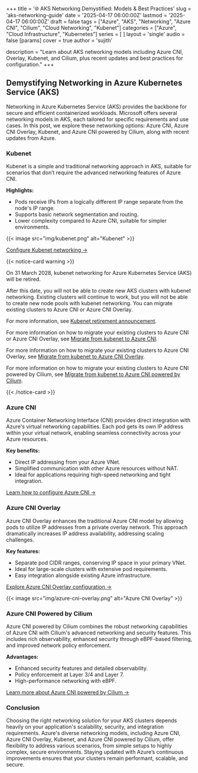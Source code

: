 +++
title = '🌐 AKS Networking Demystified: Models & Best Practices'
slug = 'aks-networking-guide'
date = '2025-04-17 06:00:00Z'
lastmod = '2025-04-17 06:00:00Z'
draft = false
tags = ["Azure", "AKS", "Networking", "Azure CNI", "Cilium", "Cloud Networking", "Kubenet"]
categories = ["Azure", "Cloud Infrastructure", "Kubernetes"]
series = [ ]
layout = 'single'
audio = false
[params]
  cover = true
  author = 'sujith'

description = "Learn about AKS networking models including Azure CNI, Overlay, Kubenet, and Cilium, plus recent updates and best practices for configuration."
+++

## Demystifying Networking in Azure Kubernetes Service (AKS)

Networking in Azure Kubernetes Service (AKS) provides the backbone for secure and efficient containerized workloads. Microsoft offers several networking models in AKS, each tailored for specific requirements and use cases. In this post, we explore these networking options: Azure CNI, Azure CNI Overlay, Kubenet, and Azure CNI powered by Cilium, along with recent updates from Azure.

### Kubenet

Kubenet is a simple and traditional networking approach in AKS, suitable for scenarios that don’t require the advanced networking features of Azure CNI.

**Highlights:**

- Pods receive IPs from a logically different IP range separate from the node's IP range.
- Supports basic network segmentation and routing.
- Lower complexity compared to Azure CNI, suitable for simpler environments.

{{< image src="img/kubenet.png" alt="Kubenet" >}}

[Configure Kubenet networking →](https://learn.microsoft.com/en-us/azure/aks/configure-kubenet)

{{< notice-card warning >}}

On 31 March 2028, kubenet networking for Azure Kubernetes Service (AKS) will be retired.

After this date, you will not be able to create new AKS clusters with kubenet networking. Existing clusters will continue to work, but you will not be able to create new node pools with kubenet networking. You can migrate existing clusters to Azure CNI or Azure CNI Overlay.

For more information, see [Kubenet retirement announcement](https://azure.microsoft.com/en-us/updates?id=485172).

For more information on how to migrate your existing clusters to Azure CNI or Azure CNI Overlay, see [Migrate from kubenet to Azure CNI](https://learn.microsoft.com/en-us/azure/aks/configure-azure-cni).

For more information on how to migrate your existing clusters to Azure CNI Overlay, see [Migrate from kubenet to Azure CNI Overlay](https://learn.microsoft.com/en-us/azure/aks/azure-cni-overlay).

For more information on how to migrate your existing clusters to Azure CNI powered by Cilium, see [Migrate from kubenet to Azure CNI powered by Cilium](https://learn.microsoft.com/en-us/azure/aks/azure-cni-powered-by-cilium).

{{< /notice-card >}}

### Azure CNI

Azure Container Networking Interface (CNI) provides direct integration with Azure's virtual networking capabilities. Each pod gets its own IP address within your virtual network, enabling seamless connectivity across your Azure resources.

**Key benefits:**

- Direct IP addressing from your Azure VNet.
- Simplified communication with other Azure resources without NAT.
- Ideal for applications requiring high-speed networking and tight integration.

[Learn how to configure Azure CNI →](https://learn.microsoft.com/en-us/azure/aks/configure-azure-cni?tabs=configure-networking-portal)

### Azure CNI Overlay

Azure CNI Overlay enhances the traditional Azure CNI model by allowing pods to utilize IP addresses from a private overlay network. This approach dramatically increases IP address availability, addressing scaling challenges.

**Key features:**

- Separate pod CIDR ranges, conserving IP space in your primary VNet.
- Ideal for large-scale clusters with extensive pod requirements.
- Easy integration alongside existing Azure infrastructure.

[Explore Azure CNI Overlay configuration →](https://learn.microsoft.com/en-us/azure/aks/azure-cni-overlay?tabs=kubectl)

{{< image src="img/azure-cni-overlay.png" alt="Azure CNI Overlay" >}}

### Azure CNI Powered by Cilium

Azure CNI powered by Cilium combines the robust networking capabilities of Azure CNI with Cilium's advanced networking and security features. This includes rich observability, enhanced security through eBPF-based filtering, and improved network policy enforcement.

**Advantages:**

- Enhanced security features and detailed observability.
- Policy enforcement at Layer 3/4 and Layer 7.
- High-performance networking with eBPF.

[Learn more about Azure CNI powered by Cilium →](https://learn.microsoft.com/en-us/azure/aks/azure-cni-powered-by-cilium)

### Conclusion

Choosing the right networking solution for your AKS clusters depends heavily on your application's scalability, security, and integration requirements. Azure's diverse networking models, including Azure CNI, Azure CNI Overlay, Kubenet, and Azure CNI powered by Cilium, offer flexibility to address various scenarios, from simple setups to highly complex, secure environments. Staying updated with Azure’s continuous improvements ensures that your clusters remain performant, scalable, and secure.
